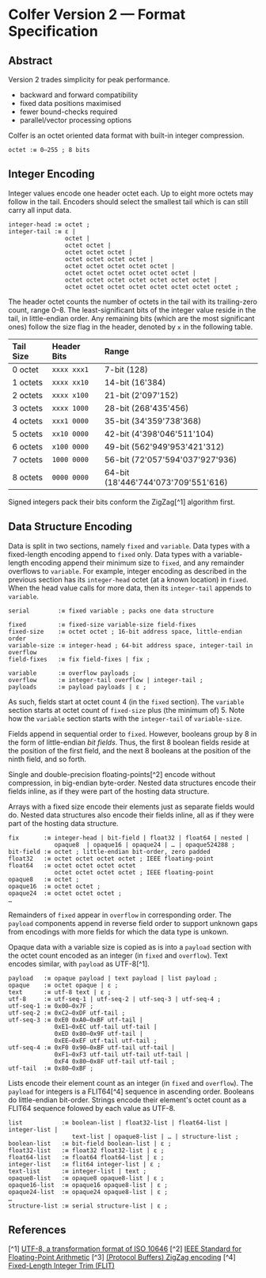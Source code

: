 # Colfer Version 2 — Format Specification

## Abstract

Version 2 trades simplicity for peak performance.

* backward and forward compatibility
* fixed data positions maximised
* fewer bound-checks required
* parallel/vector processing options


Colfer is an octet oriented data format with built-in integer compression.

```bnf
octet :≡ 0–255 ; 8 bits
```


## Integer Encoding

Integer values encode one header octet each. Up to eight more octets may follow
in the tail. Encoders should select the smallest tail which is can still carry
all input data.

```bnf
integer-head :≡ octet ;
integer-tail :≡ ε |
                octet |
                octet octet |
                octet octet octet |
                octet octet octet octet |
                octet octet octet octet octet |
                octet octet octet octet octet octet |
                octet octet octet octet octet octet octet |
                octet octet octet octet octet octet octet octet ;
```

The header octet counts the number of octets in the tail with its trailing-zero
count, range 0–8. The least-significant bits of the integer value reside in the
tail, in little-endian order. Any remaining bits (which are the most significant
ones) follow the size flag in the header, denoted by `x` in the following table.

| Tail Size | Header Bits  | Range                               |
|:----------|:-------------|:------------------------------------|
| 0 octet   | `xxxx xxx1`  | 7-bit (128)                         |
| 1 octets  | `xxxx xx10`  | 14-bit (16'384)                     |
| 2 octets  | `xxxx x100`  | 21-bit (2'097'152)                  |
| 3 octets  | `xxxx 1000`  | 28-bit (268'435'456)                |
| 4 octets  | `xxx1 0000`  | 35-bit (34'359'738'368)             |
| 5 octets  | `xx10 0000`  | 42-bit (4'398'046'511'104)          |
| 6 octets  | `x100 0000`  | 49-bit (562'949'953'421'312)        |
| 7 octets  | `1000 0000`  | 56-bit (72'057'594'037'927'936)     |
| 8 octets  | `0000 0000`  | 64-bit (18'446'744'073'709'551'616) |

Signed integers pack their bits conform the ZigZag[^1] algorithm first.


## Data Structure Encoding

Data is split in two sections, namely `fixed` and `variable`. Data types with a
fixed-length encoding append to `fixed` only. Data types with a variable-length
encoding append their minimum size to `fixed`, and any remainder overflows to
`variable`. For example, integer encoding as described in the previous section
has its `integer-head` octet (at a known location) in `fixed`. When the head
value calls for more data, then its `integer-tail` appends to `variable`.

```bnf
serial        :≡ fixed variable ; packs one data structure

fixed         :≡ fixed-size variable-size field-fixes
fixed-size    :≡ octet octet ; 16-bit address space, little-endian order
variable-size :≡ integer-head ; 64-bit address space, integer-tail in overflow
field-fixes   :≡ fix field-fixes | fix ;

variable      :≡ overflow payloads ;
overflow      :≡ integer-tail overflow | integer-tail ;
payloads      :≡ payload payloads | ε ;
```

As such, fields start at octet count 4 (in the `fixed` section). The `variable`
section starts at octet count of `fixed-size` plus (the minimum of) 5. Note how
the `variable` section starts with the `integer-tail` of `variable-size`.

Fields append in sequential order to `fixed`. However, booleans group by 8 in
the form of little-endian *bit fields*. Thus, the first 8 boolean fields reside
at the position of the first field, and the next 8 booleans at the position of
the ninth field, and so forth.

Single and double-precision floating-points[^2] encode without compression, in
big-endian byte-order. Nested data structures encode their fields inline, as if
they were part of the hosting data structure.

Arrays with a fixed size encode their elements just as separate fields would do.
Nested data structures also encode their fields inline, all as if they were part
of the hosting data structure.

```bnf
fix       :≡ integer-head | bit-field | float32 | float64 | nested |
             opaque8  | opaque16 | opaque24 | … | opaque524288 ;
bit-field :≡ octet ; little-endian bit-order, zero padded
float32   :≡ octet octet octet octet ; IEEE floating-point
float64   :≡ octet octet octet octet
             octet octet octet octet ; IEEE floating-point
opaque8   :≡ octet ;
opaque16  :≡ octet octet ;
opaque24  :≡ octet octet octet ;
…
```

Remainders of `fixed` appear in `overflow` in corresponding order. The `payload`
components append in reverse field order to support unknown gaps from encodings
with more fields for which the data type is unkown.

Opaque data with a variable size is copied as is into a `payload` section with
the octet count encoded as an integer (in `fixed` and `overflow`). Text encodes
similar, with `payload` as UTF-8[^1].

```
payload   :≡ opaque payload | text payload | list payload ;
opaque    :≡ octet opaque | ε ;
text      :≡ utf-8 text | ε ;
utf-8     :≡ utf-seq-1 | utf-seq-2 | utf-seq-3 | utf-seq-4 ;
utf-seq-1 :≡ 0x00–0x7F ;
utf-seq-2 :≡ 0xC2–0xDF utf-tail ;
utf-seq-3 :≡ 0xE0 0xA0–0xBF utf-tail |
             0xE1–0xEC utf-tail utf-tail |
             0xED 0x80–0x9F utf-tail |
             0xEE–0xEF utf-tail utf-tail ;
utf-seq-4 :≡ 0xF0 0x90–0xBF utf-tail utf-tail |
             0xF1–0xF3 utf-tail utf-tail utf-tail |
             0xF4 0x80–0x8F utf-tail utf-tail ;
utf-tail  :≡ 0x80–0xBF ;
```

Lists encode their element count as an integer (in `fixed` and `overflow`). The
`payload` for integers is a FLIT64[^4] sequence in ascending order. Booleans do
little-endian bit-order. Strings encode their element's octet count as a FLIT64
sequence folowed by each value as UTF-8.

```bnf
list           :≡ boolean-list | float32-list | float64-list | integer-list |
                  text-list | opaque8-list | … | structure-list ;
boolean-list   :≡ bit-field boolean-list | ε ;
float32-list   :≡ float32 float32-list | ε ;
float64-list   :≡ float64 float64-list | ε ;
integer-list   :≡ flit64 integer-list | ε ;
text-list      :≡ integer-list | text ;
opaque8-list   :≡ opaque8 opaque8-list | ε ;
opaque16-list  :≡ opaque16 opaque8-list | ε ;
opaque24-list  :≡ opaque24 opaque8-list | ε ;
…
structure-list :≡ serial structure-list | ε ;
```


## References

[^1] [UTF-8, a transformation format of ISO 10646](https://tools.ietf.org/rfc/rfc3629.txt)
[^2] [IEEE Standard for Floating-Point Arithmetic](https://ieeexplore.ieee.org/document/4610935/)
[^3] [(Protocol Buffers) ZigZag encoding](https://developers.google.com/protocol-buffers/docs/encoding#signed-integers)
[^4] [Fixed-Length Integer Trim (FLIT)](https://github.com/pascaldekloe/flit)
